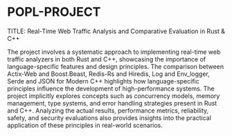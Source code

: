 # POPL-PROJECT
TITLE: Real-Time Web Traffic Analysis and Comparative Evaluation in Rust & C++

The project involves a systematic approach to implementing real-time web traffic analyzers in both Rust and C++, showcasing the importance of language-specific features and design principles.
The comparison between Actix-Web and Boost.Beast, Redis-Rs and Hiredis, Log and Env_logger, Serde and JSON for Modern C++ highlights how language-specific principles influence the development of high-performance systems. The project implicitly explores concepts such as concurrency models, memory management, type systems, and error handling strategies present in Rust and C++. Analyzing the actual results, performance metrics, reliability, safety, and security evaluations also provides insights into the practical application of these principles in real-world scenarios.
